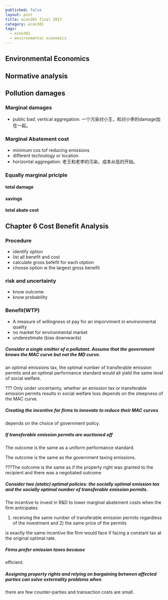 ```yaml
---
published: false
layout: post
title: econ381 final 2017
category: econ381
tags:
  - econ381
  - environmental economics
---
```

## Environmental Economics





## Normative analysis



##  Pollution damages
### Marginal damages
 - public bad:  vertical aggregation:  一个污染对小王，和对小李的damage加在一起。

### Marginal Abatement cost

 - minimum cos tof reducing emissions
 - different technology or location
 - horizontal aggregation: 老王和老李的污染，成本从低的开始。

### Equally marginal priciple

#### total damage
#### savings 
#### total abate cost

## Chapter 6 Cost Benefit Analysis

### Procedure
 - identify option
 - list all benefit and cost
 - calculate gross befefit for each otption
 - choose option w the largest gross benefit
 
### risk and uncertainty
 - know outcome
 - know probability


### Benefit(WTP)

- A measure of willingness ot pay for an imporviment in environmental quality
- no market for environmental market
- underestimate (bias downwards)



##### Consider a single emitter of a pollutant. Assume that the government knows the MAC curve but not the MD curve.


an optimal emissions tax, the optimal number of transferable emission permits and an optimal performance standard would all yield the same level of social welfare.


??? Only under uncertainty,  whether an emission tax or transferable emission permits results in social welfare loss depends on the steepness of the MAC curve.

##### Creating the incentive for firms to innovate to reduce their MAC curves

depends on the choice of government policy.

##### If transferable emission permits are auctioned off

The outcome is the same as a uniform performance standard.

The outcome is the same as the government taxing emissions.

???The outcome is the same as if the property right was granted to the recipient and there was a negotiated outcome


##### Consider two (static) optimal policies: the socially optimal emission tax and the socially optimal number of transferable emission permits. 

The incentive to invest in R&D to lower marginal abatement costs when the firm anticipates

1) receiving the same number of transferable emission permits regardless of the investment and 2) the same price of the permits

is exactly the same incentive the firm would face if facing a constant tax at the original optimal rate.


##### Firms prefer emission taxes because

efficient.

##### Assigning property rights and relying on bargaining between affected parties can solve externality problems when

there are few counter-parties and transaction costs are small.













